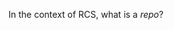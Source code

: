 <panel header="{{ icon_Q }} What is a repo?">
<question type="text">

In the context of RCS, what is a _repo_?

</question>
</panel>
